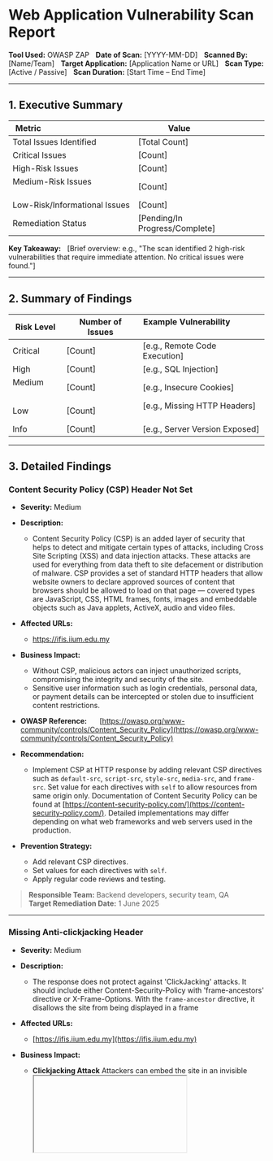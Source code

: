# Web Application Vulnerability Scan Report

**Tool Used:** OWASP ZAP    
**Date of Scan:** [YYYY-MM-DD]    
**Scanned By:** [Name/Team]    
**Target Application:** [Application Name or URL]    
**Scan Type:** [Active / Passive]    
**Scan Duration:** [Start Time – End Time]

---

## 1. Executive Summary

| Metric                                                  | Value                        |
|-------------------------------|------------------|
| Total Issues Identified              | [Total Count]        |
| Critical Issues                              | [Count]                    |
| High-Risk Issues                            | [Count]                    |
| Medium-Risk Issues                        | [Count]                    |
| Low-Risk/Informational Issues | [Count]                    |
| Remediation Status                        | [Pending/In Progress/Complete] |

**Key Takeaway:**    
[Brief overview: e.g., "The scan identified 2 high-risk vulnerabilities that require immediate attention. No critical issues were found."]

---

## 2. Summary of Findings

| Risk Level | Number of Issues | Example Vulnerability                    |
|------------|------------------|--------------------------------|
| Critical      | [Count]                    | [e.g., Remote Code Execution]    |
| High              | [Count]                    | [e.g., SQL Injection]                    |
| Medium          | [Count]                    | [e.g., Insecure Cookies]              |
| Low                | [Count]                    | [e.g., Missing HTTP Headers]      |
| Info              | [Count]                    | [e.g., Server Version Exposed] |

---

## 3. Detailed Findings

### Content Security Policy (CSP) Header Not Set

- **Severity:** Medium  
- **Description:**
  - Content Security Policy (CSP) is an added layer of security that helps to detect and mitigate certain types of attacks, including Cross Site Scripting (XSS) and data injection attacks. These attacks are used for everything from data theft to site defacement or distribution of malware. CSP provides a set of standard HTTP headers that allow website owners to declare approved sources of content that browsers should be allowed to load on that page — covered types are JavaScript, CSS, HTML frames, fonts, images and embeddable objects such as Java applets, ActiveX, audio and video files.

- **Affected URLs:**
  - https://ifis.iium.edu.my

- **Business Impact:**    
  - Without CSP, malicious actors can inject unauthorized scripts, compromising the integrity and security of the site.
  - Sensitive user information such as login credentials, personal data, or payment details can be intercepted or stolen due to insufficient content restrictions.

- **OWASP Reference:**    
    [https://owasp.org/www-community/controls/Content_Security_Policy](https://owasp.org/www-community/controls/Content_Security_Policy)

- **Recommendation:**
  - Implement CSP at HTTP response by adding relevant CSP directives such as `default-src`, `script-src`, `style-src`, `media-src`, and `frame-src`. Set value for each directives with `self` to allow resources from same origin only. Documentation of Content Security Policy can be found at [https://content-security-policy.com/](https://content-security-policy.com/). Detailed implementations may differ depending on what web frameworks and web servers used in the production.

- **Prevention Strategy:**    
  - Add relevant CSP directives.
  - Set values for each directives with `self`.
  - Apply regular code reviews and testing.

> **Responsible Team:** Backend developers, security team, QA   
> **Target Remediation Date:** 1 June 2025

---

### Missing Anti-clickjacking Header

- **Severity:** Medium  
- **Description:**
  - The response does not protect against 'ClickJacking' attacks. It should include either Content-Security-Policy with 'frame-ancestors' directive or X-Frame-Options. With the `frame-ancestor` directive, it disallows the site from being displayed in a frame

- **Affected URLs:**
  - [https://ifis.iium.edu.my](https://ifis.iium.edu.my) 

- **Business Impact:**    
  - **Clickjacking Attack**
    Attackers can embed the site in an invisible <iframe> and tricks users into clicking buttons or links while thinking they are interacting with something else.
  - **Phishing & Brand Abuse**
    Malicious actors can embed site within deceptive pages, making it appears as if the content is legit.

- **OWASP Reference:**
  - [https://owasp.org/www-community/attacks/Clickjacking](https://owasp.org/www-community/attacks/Clickjacking) 

- **Recommendation:**
  - Add `frame-ancestor` Content Security Policy directive and set it to `none` to prevent the site from becoming framable. Implementation may differ depending on web frameworks and web servers used.

- **Prevention Strategy:**    
  - Add `frame-ancestor` directive.
  - Set values for each directives with `none`.
  - Apply regular code reviews and testing.

> **Responsible Team:** Backend developers, security team, QA   
> **Target Remediation Date:** 1 June 2025

(Repeat for each major vulnerability)

---

## 4. Recommendations & Next Steps

- Address **Critical** and **High** vulnerabilities **immediately**.
- Re-test application after remediation.
- Integrate secure coding standards.
- Schedule periodic scans (e.g., monthly or post-deployment).
- Consider a penetration test for in-depth analysis.

---

## Appendix (Optional)

- Scan configuration details    
- List of all scanned URLs    
- Full technical findings (for security team)

---

**Prepared by:**    
[Your Name]    
[Your Role / Department]    
[Email / Contact]    
[Date]
